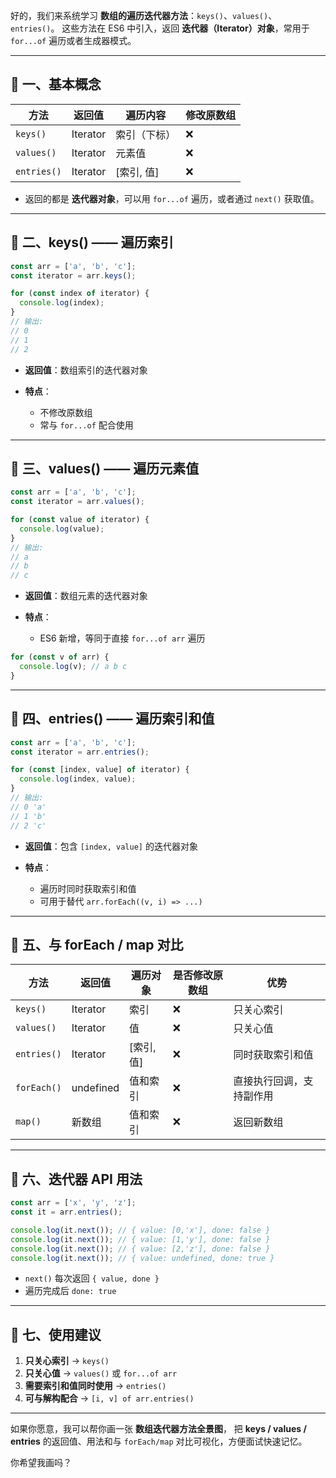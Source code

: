 好的，我们来系统学习 **数组的遍历迭代器方法**：`keys()`、`values()`、`entries()`。
这些方法在 ES6 中引入，返回 **迭代器（Iterator）对象**，常用于 `for...of` 遍历或者生成器模式。

---

## 🧩 一、基本概念

| 方法          | 返回值      | 遍历内容    | 修改原数组 |
| ----------- | -------- | ------- | ----- |
| `keys()`    | Iterator | 索引（下标）  | ❌     |
| `values()`  | Iterator | 元素值     | ❌     |
| `entries()` | Iterator | [索引, 值] | ❌     |

* 返回的都是 **迭代器对象**，可以用 `for...of` 遍历，或者通过 `next()` 获取值。

---

## 🔹 二、keys() —— 遍历索引

```js
const arr = ['a', 'b', 'c'];
const iterator = arr.keys();

for (const index of iterator) {
  console.log(index);
}
// 输出:
// 0
// 1
// 2
```

* **返回值**：数组索引的迭代器对象
* **特点**：

  * 不修改原数组
  * 常与 `for...of` 配合使用

---

## 🔹 三、values() —— 遍历元素值

```js
const arr = ['a', 'b', 'c'];
const iterator = arr.values();

for (const value of iterator) {
  console.log(value);
}
// 输出:
// a
// b
// c
```

* **返回值**：数组元素的迭代器对象
* **特点**：

  * ES6 新增，等同于直接 `for...of arr` 遍历

```js
for (const v of arr) {
  console.log(v); // a b c
}
```

---

## 🔹 四、entries() —— 遍历索引和值

```js
const arr = ['a', 'b', 'c'];
const iterator = arr.entries();

for (const [index, value] of iterator) {
  console.log(index, value);
}
// 输出:
// 0 'a'
// 1 'b'
// 2 'c'
```

* **返回值**：包含 `[index, value]` 的迭代器对象
* **特点**：

  * 遍历时同时获取索引和值
  * 可用于替代 `arr.forEach((v, i) => ...)`

---

## 🔹 五、与 forEach / map 对比

| 方法          | 返回值       | 遍历对象    | 是否修改原数组 | 优势           |
| ----------- | --------- | ------- | ------- | ------------ |
| `keys()`    | Iterator  | 索引      | ❌       | 只关心索引        |
| `values()`  | Iterator  | 值       | ❌       | 只关心值         |
| `entries()` | Iterator  | [索引, 值] | ❌       | 同时获取索引和值     |
| `forEach()` | undefined | 值和索引    | ❌       | 直接执行回调，支持副作用 |
| `map()`     | 新数组       | 值和索引    | ❌       | 返回新数组        |

---

## 🔹 六、迭代器 API 用法

```js
const arr = ['x', 'y', 'z'];
const it = arr.entries();

console.log(it.next()); // { value: [0,'x'], done: false }
console.log(it.next()); // { value: [1,'y'], done: false }
console.log(it.next()); // { value: [2,'z'], done: false }
console.log(it.next()); // { value: undefined, done: true }
```

* `next()` 每次返回 `{ value, done }`
* 遍历完成后 `done: true`

---

## 🔑 七、使用建议

1. **只关心索引** → `keys()`
2. **只关心值** → `values()` 或 `for...of arr`
3. **需要索引和值同时使用** → `entries()`
4. **可与解构配合** → `[i, v] of arr.entries()`

---

如果你愿意，我可以帮你画一张 **数组迭代器方法全景图**，
把 **keys / values / entries** 的返回值、用法和与 `forEach/map` 对比可视化，方便面试快速记忆。

你希望我画吗？
